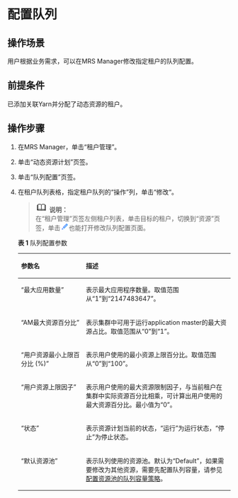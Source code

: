 # 配置队列<a name="ZH-CN_TOPIC_0174499475"></a>

## 操作场景<a name="zh-cn_topic_0035271549_section3272361620242"></a>

用户根据业务需求，可以在MRS Manager修改指定租户的队列配置。

## 前提条件<a name="zh-cn_topic_0035271549_section3962351620239"></a>

已添加关联Yarn并分配了动态资源的租户。

## 操作步骤<a name="zh-cn_topic_0035271549_section61061662030"></a>

1.  在MRS Manager，单击“租户管理”。
2.  单击“动态资源计划”页签。
3.  单击“队列配置”页签。
4.  在租户队列表格，指定租户队列的“操作”列，单击“修改“。

    >![](public_sys-resources/icon-note.gif) **说明：**   
    >在“租户管理”页签左侧租户列表，单击目标的租户，切换到“资源”页签，单击![](figures/icon_mrs_clip-30.gif)也能打开修改队列配置页面。  

    **表 1**  队列配置参数

    <a name="zh-cn_topic_0035271549_table4944872120414"></a>
    <table><thead align="left"><tr id="zh-cn_topic_0035271549_row5801156820414"><th class="cellrowborder" valign="top" width="30.5%" id="mcps1.2.3.1.1"><p id="zh-cn_topic_0035271549_p131655020414"><a name="zh-cn_topic_0035271549_p131655020414"></a><a name="zh-cn_topic_0035271549_p131655020414"></a><strong id="zh-cn_topic_0035271549_b6420268220440"><a name="zh-cn_topic_0035271549_b6420268220440"></a><a name="zh-cn_topic_0035271549_b6420268220440"></a>参数名</strong></p>
    </th>
    <th class="cellrowborder" valign="top" width="69.5%" id="mcps1.2.3.1.2"><p id="zh-cn_topic_0035271549_p3953176220414"><a name="zh-cn_topic_0035271549_p3953176220414"></a><a name="zh-cn_topic_0035271549_p3953176220414"></a><strong id="zh-cn_topic_0035271549_b3303478720440"><a name="zh-cn_topic_0035271549_b3303478720440"></a><a name="zh-cn_topic_0035271549_b3303478720440"></a>描述</strong></p>
    </th>
    </tr>
    </thead>
    <tbody><tr id="zh-cn_topic_0035271549_row4795612120414"><td class="cellrowborder" valign="top" width="30.5%" headers="mcps1.2.3.1.1 "><p id="zh-cn_topic_0035271549_p5924061320414"><a name="zh-cn_topic_0035271549_p5924061320414"></a><a name="zh-cn_topic_0035271549_p5924061320414"></a>“最大应用数量”</p>
    </td>
    <td class="cellrowborder" valign="top" width="69.5%" headers="mcps1.2.3.1.2 "><p id="zh-cn_topic_0035271549_p3376038220414"><a name="zh-cn_topic_0035271549_p3376038220414"></a><a name="zh-cn_topic_0035271549_p3376038220414"></a>表示最大应用程序数量。取值范围从“1”到“2147483647”。</p>
    </td>
    </tr>
    <tr id="zh-cn_topic_0035271549_row3540798720414"><td class="cellrowborder" valign="top" width="30.5%" headers="mcps1.2.3.1.1 "><p id="zh-cn_topic_0035271549_p4947466520414"><a name="zh-cn_topic_0035271549_p4947466520414"></a><a name="zh-cn_topic_0035271549_p4947466520414"></a>“AM最大资源百分比”</p>
    </td>
    <td class="cellrowborder" valign="top" width="69.5%" headers="mcps1.2.3.1.2 "><p id="zh-cn_topic_0035271549_p4802492820414"><a name="zh-cn_topic_0035271549_p4802492820414"></a><a name="zh-cn_topic_0035271549_p4802492820414"></a>表示集群中可用于运行application master的最大资源占比。取值范围从“0”到“1”。</p>
    </td>
    </tr>
    <tr id="zh-cn_topic_0035271549_row2957117120414"><td class="cellrowborder" valign="top" width="30.5%" headers="mcps1.2.3.1.1 "><p id="zh-cn_topic_0035271549_p4645465420414"><a name="zh-cn_topic_0035271549_p4645465420414"></a><a name="zh-cn_topic_0035271549_p4645465420414"></a>“用户资源最小上限百分比 (%)”</p>
    </td>
    <td class="cellrowborder" valign="top" width="69.5%" headers="mcps1.2.3.1.2 "><p id="zh-cn_topic_0035271549_p473060520414"><a name="zh-cn_topic_0035271549_p473060520414"></a><a name="zh-cn_topic_0035271549_p473060520414"></a>表示用户使用的最小资源上限百分比。取值范围从“0”到“100”。</p>
    </td>
    </tr>
    <tr id="zh-cn_topic_0035271549_row4257544820414"><td class="cellrowborder" valign="top" width="30.5%" headers="mcps1.2.3.1.1 "><p id="zh-cn_topic_0035271549_p2605923320414"><a name="zh-cn_topic_0035271549_p2605923320414"></a><a name="zh-cn_topic_0035271549_p2605923320414"></a>“用户资源上限因子”</p>
    </td>
    <td class="cellrowborder" valign="top" width="69.5%" headers="mcps1.2.3.1.2 "><p id="zh-cn_topic_0035271549_p3042309020414"><a name="zh-cn_topic_0035271549_p3042309020414"></a><a name="zh-cn_topic_0035271549_p3042309020414"></a>表示用户使用的最大资源限制因子，与当前租户在集群中实际资源百分比相乘，可计算出用户使用的最大资源百分比。最小值为“0”。</p>
    </td>
    </tr>
    <tr id="zh-cn_topic_0035271549_row537235720414"><td class="cellrowborder" valign="top" width="30.5%" headers="mcps1.2.3.1.1 "><p id="zh-cn_topic_0035271549_p3250779820414"><a name="zh-cn_topic_0035271549_p3250779820414"></a><a name="zh-cn_topic_0035271549_p3250779820414"></a>“状态”</p>
    </td>
    <td class="cellrowborder" valign="top" width="69.5%" headers="mcps1.2.3.1.2 "><p id="zh-cn_topic_0035271549_p1588602020414"><a name="zh-cn_topic_0035271549_p1588602020414"></a><a name="zh-cn_topic_0035271549_p1588602020414"></a>表示资源计划当前的状态，“运行”为运行状态，“停止”为停止状态。</p>
    </td>
    </tr>
    <tr id="zh-cn_topic_0035271549_row875645720414"><td class="cellrowborder" valign="top" width="30.5%" headers="mcps1.2.3.1.1 "><p id="zh-cn_topic_0035271549_p3818442920414"><a name="zh-cn_topic_0035271549_p3818442920414"></a><a name="zh-cn_topic_0035271549_p3818442920414"></a>“默认资源池”</p>
    </td>
    <td class="cellrowborder" valign="top" width="69.5%" headers="mcps1.2.3.1.2 "><p id="zh-cn_topic_0035271549_p593100820414"><a name="zh-cn_topic_0035271549_p593100820414"></a><a name="zh-cn_topic_0035271549_p593100820414"></a>表示队列使用的资源池。默认为“Default”，如果需要修改为其他资源，需要先配置队列容量，请参见<a href="配置资源池的队列容量策略-151.md#ZH-CN_TOPIC_0174499476">配置资源池的队列容量策略</a>。</p>
    </td>
    </tr>
    </tbody>
    </table>


